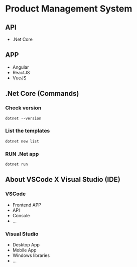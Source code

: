 # Product Management System

## API

- .Net Core


## APP

- Angular
- ReactJS
- VueJS

## .Net Core (Commands)

### Check version
```shell
dotnet --version
```

### List the templates
```shell
dotnet new list
```

### RUN .Net app
```shell
dotnet run
```

## About VSCode X Visual Studio (IDE)

### VSCode
- Frontend APP
- API
- Console
- ...


### Visual Studio 
- Desktop App
- Mobile App
- Windows libraries 
- ...